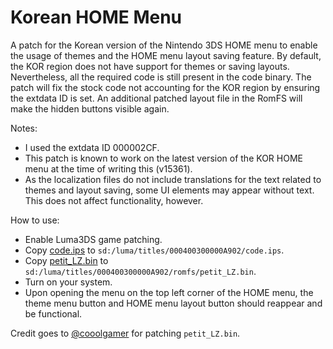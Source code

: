 # Korean HOME Menu

A patch for the Korean version of the Nintendo 3DS HOME menu to enable the usage of themes and the HOME menu layout saving feature. By default, the KOR region does not have support for themes or saving layouts. Nevertheless, all the required code is still present in the code binary. The patch will fix the stock code not accounting for the KOR region by ensuring the extdata ID is set. An additional patched layout file in the RomFS will make the hidden buttons visible again.

Notes:
- I used the extdata ID 000002CF.
- This patch is known to work on the latest version of the KOR HOME menu at the time of writing this (v15361).
- As the localization files do not include translations for the text related to themes and layout saving, some UI elements may appear without text. This does not affect functionality, however.

How to use:

- Enable Luma3DS game patching.
- Copy [code.ips](./code.ips) to `sd:/luma/titles/000400300000A902/code.ips`.
- Copy [petit_LZ.bin](./petit_LZ.bin) to `sd:/luma/titles/000400300000A902/romfs/petit_LZ.bin`.
- Turn on your system.
- Upon opening the menu on the top left corner of the HOME menu, the theme menu button and HOME menu layout button should reappear and be functional.

Credit goes to [@cooolgamer](https://github.com/cooolgamer) for patching `petit_LZ.bin`.
